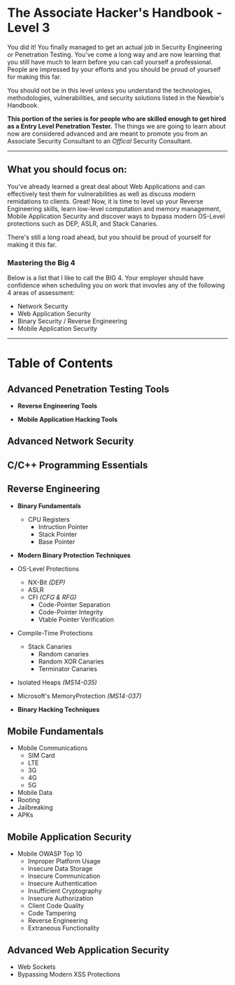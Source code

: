 # The Associate Hacker's Handbook - Level 3
You did it!  You finally managed to get an actual job in Security Engineering or Penetration Testing.  You've come a long way and are now learning that you still have much to learn before you can call yourself a professional.  People are impressed by your efforts and you should be proud of yourself for making this far.

You should not be in this level unless you understand the technologies, methodologies, vulnerabilities, and security solutions listed in the Newbie's Handbook.

**This portion of the series is for people who are skilled enough to get hired as a Entry Level Penetration Tester.**  The things we are going to learn about now are considered advanced and are meant to promote you from an Associate Security Consultant to an _Offical_ Security Consultant.

-------

## What you should focus on:
You've already learned a great deal about Web Applications and can effectively test them for vulnerabilities as well as discuss modern remidations to clients.  Great!  Now, it is time to level up your Reverse Engineering skills, learn low-level computation and memory management, Mobile Application Security and discover ways to bypass modern OS-Level protections such as DEP, ASLR, and Stack Canaries.

There's still a long road ahead, but you should be proud of yourself for making it this far.

### Mastering the Big 4
Below is a list that I like to call the BIG 4.  Your employer should have confidence when scheduling you on work that invovles any of the following 4 areas of assessment:
  * Network Security
  * Web Application Security
  * Binary Security / Reverse Engineering
  * Mobile Application Security
  
-------
# Table of Contents
## Advanced Penetration Testing Tools
 * **Reverse Engineering Tools**
 
 * **Mobile Application Hacking Tools**


## Advanced Network Security



## C/C++ Programming Essentials



## Reverse Engineering
 * **Binary Fundamentals**
   * CPU Registers
     * Intruction Pointer
     * Stack Pointer
     * Base Pointer
 
 * **Modern Binary Protection Techniques**
  * OS-Level Protections
    * NX-Bit _(DEP)_
    * ASLR
    * CFI _(CFG & RFG)_
      * Code-Pointer Separation
      * Code-Pointer Integrity
      * Vtable Pointer Verification
  * Compile-Time Protections
    * Stack Canaries
      * Random canaries
      * Random XOR Canaries
      * Terminator Canaries
  * Isolated Heaps _(MS14-035)_
  * Microsoft's MemoryProtection _(MS14-037)_
  
 * **Binary Hacking Techniques**
 


## Mobile Fundamentals
 * Mobile Communications
   * SIM Card
   * LTE
   * 3G
   * 4G
   * 5G
 * Mobile Data
 * Rooting
 * Jailbreaking
 * APKs


## Mobile Application Security
 * Mobile OWASP Top 10
   * Improper Platform Usage
   * Insecure Data Storage
   * Insecure Communication
   * Insecure Authentication
   * Insufficient Cryptography
   * Insecure Authorization
   * Client Code Quality
   * Code Tampering
   * Reverse Engineering
   * Extraneous Functionality

 

## Advanced Web Application Security
 * Web Sockets
 * Bypassing Modern XSS Protections
 
